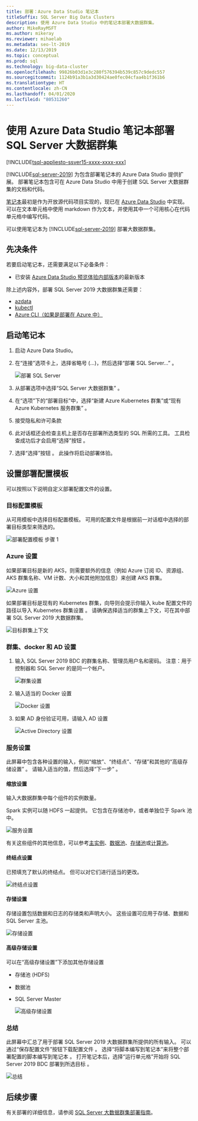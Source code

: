 ```yaml
---
title: 部署：Azure Data Studio 笔记本
titleSuffix: SQL Server Big Data Clusters
description: 使用 Azure Data Studio 中的笔记本部署大数据群集。
author: MikeRayMSFT
ms.author: mikeray
ms.reviewer: mihaelab
ms.metadata: seo-lt-2019
ms.date: 12/13/2019
ms.topic: conceptual
ms.prod: sql
ms.technology: big-data-cluster
ms.openlocfilehash: 99826b03d1e3c280f576394b539c857c9dedc557
ms.sourcegitcommit: 1124b91a3b1a3d30424ae0fec04cfaa4b1f361b6
ms.translationtype: HT
ms.contentlocale: zh-CN
ms.lasthandoff: 04/01/2020
ms.locfileid: "80531260"
---
```

# <a name="deploy-sql-server-big-data-cluster-with-azure-data-studio-notebook"></a>使用 Azure Data Studio 笔记本部署 SQL Server 大数据群集

[!INCLUDE[tsql-appliesto-ssver15-xxxx-xxxx-xxx](../includes/tsql-appliesto-ssver15-xxxx-xxxx-xxx.md)]

[!INCLUDE[sql-server-2019](../includes/sssqlv15-md.md)] 为包含部署笔记本的 Azure Data Studio 提供扩展。 部署笔记本包含可在 Azure Data Studio 中用于创建 SQL Server 大数据群集的文档和代码。

[笔记本](../azure-data-studio/notebooks-guidance.md)最初是作为开放源代码项目实现的，现已在 [Azure Data Studio](https://docs.microsoft.com/sql/azure-data-studio/download) 中实现。 可以在文本单元格中使用 markdown 作为文本，并使用其中一个可用核心在代码单元格中编写代码。

可以使用笔记本为 [!INCLUDE[sql-server-2019](../includes/sssqlv15-md.md)] 部署大数据群集。

## <a name="prerequisites"></a>先决条件

若要启动笔记本，还需要满足以下必备条件：

* 已安装 [Azure Data Studio 预览体验内部版本](https://github.com/microsoft/azuredatastudio#try-out-the-latest-insiders-build-from-master)的最新版本

除上述内容外，部署 SQL Server 2019 大数据群集还需要：

* [azdata](deploy-install-azdata.md)
* [kubectl](https://kubernetes.io/docs/tasks/tools/install-kubectl/#install-kubectl-binary-using-native-package-management)
* [Azure CLI（如果是部署在 Azure 中）](https://docs.microsoft.com/cli/azure/install-azure-cli?view=azure-cli-latest)

## <a name="launch-the-notebook"></a>启动笔记本

1. 启动 Azure Data Studio。

2. 在“连接”选项卡上，选择省略号 (...)，然后选择“部署 SQL Server...”    。

   ![部署 SQL Server](media/notebooks-deploy/deploy-notebooks.png)

3. 从部署选项中选择“SQL Server 大数据群集”  。

4. 在“选项”下的“部署目标”中，选择“新建 Azure Kubernetes 群集”或“现有 Azure Kubernetes 服务群集”     。

5. 接受隐私和许可条款

6. 此对话框还会检查主机上是否存在部署所选类型的 SQL 所需的工具。 工具检查成功后才会启用“选择”按钮  。

7. 选择“选择”按钮  。 此操作将启动部署体验。

## <a name="set-deployment-configuration-template"></a>设置部署配置模板

可以按照以下说明自定义部署配置文件的设置。

### <a name="target-configuration-template"></a>目标配置模板

从可用模板中选择目标配置模板。 可用的配置文件是根据前一对话框中选择的部署目标类型来筛选的。

   ![部署配置模板 步骤 1](media/notebooks-deploy/deployment-configuration-template.png)

### <a name="azure-settings"></a>Azure 设置

如果部署目标是新的 AKS，则需要额外的信息（例如 Azure 订阅 ID、资源组、AKS 群集名称、VM 计数、大小和其他附加信息）来创建 AKS 群集。

   ![Azure 设置](media/notebooks-deploy/azure-settings.png)

如果部署目标是现有的 Kubernetes 群集，向导则会提示你输入 kube 配置文件的路径以导入 Kubernetes 群集设置  。 请确保选择适当的群集上下文，可在其中部署 SQL Server 2019 大数据群集。

   ![目标群集上下文](media/notebooks-deploy/target-cluster-context.png)

### <a name="cluster-docker-and-ad-settings"></a>群集、docker 和 AD 设置

1. 输入 SQL Server 2019 BDC 的群集名称、管理员用户名和密码。
注意：用于控制器和 SQL Server 的是同一个帐户。

   ![群集设置](media/notebooks-deploy/cluster-settings.png)

2. 输入适当的 Docker 设置

   ![Docker 设置](media/notebooks-deploy/docker-settings.png)

3. 如果 AD 身份验证可用，请输入 AD 设置

   ![Active Directory 设置](media/notebooks-deploy/active-directory-settings.png)

### <a name="service-settings"></a>服务设置

此屏幕中包含各种设置的输入，例如“缩放”、“终结点”、“存储”和其他的“高级存储设置”     。 请输入适当的值，然后选择“下一步”  。

#### <a name="scale-settings"></a>缩放设置

输入大数据群集中每个组件的实例数量。

Spark 实例可以随 HDFS 一起提供。 它包含在存储池中，或者单独位于 Spark 池中。

   ![服务设置](media/notebooks-deploy/service-settings.png)

有关这些组件的其他信息，可以参考[主实例](concept-master-instance.md)、[数据池](concept-data-pool.md)、[存储池](concept-storage-pool.md)或[计算池](concept-compute-pool.md)。

#### <a name="endpoint-settings"></a>终结点设置

已预填充了默认的终结点。 但可以对它们进行适当的更改。

   ![终结点设置](media/notebooks-deploy/endpoint-settings.png)

#### <a name="storage-settings"></a>存储设置

存储设置包括数据和日志的存储类和声明大小。 这些设置可应用于存储、数据和 SQL Server 主池。

   ![存储设置](media/notebooks-deploy/storage-settings.png)

#### <a name="advanced-storage-settings"></a>高级存储设置

可以在“高级存储设置”下添加其他存储设置 

* 存储池 (HDFS)
* 数据池
* SQL Server Master

   ![高级存储设置](media/notebooks-deploy/advanced-storage-settings.png)

### <a name="summary"></a>总结

此屏幕中汇总了用于部署 SQL Server 2019 大数据群集所提供的所有输入。 可以通过“保存配置文件”按钮下载配置文件  。 选择“将脚本编写到笔记本”来将整个部署配置的脚本编写到笔记本  。 打开笔记本后，选择“运行单元格”开始将 SQL Server 2019 BDC 部署到所选目标  。

   ![总结](media/notebooks-deploy/deploy-sql-server-big-data-cluster-on-a-new-AKS-cluster.png)

## <a name="next-steps"></a>后续步骤

有关部署的详细信息，请参阅 [SQL Server 大数据群集部署指南](deployment-guidance.md)。

